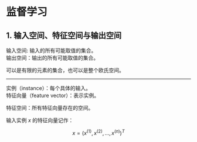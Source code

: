 # 监督学习

## 1. 输入空间、特征空间与输出空间
输入空间: 输入的所有可能取值的集合。  
输出空间：输出的所有可能取值的集合。

可以是有限的元素的集合，也可以是整个欧氏空间。

---

实例（instance）：每个具体的输入。  
特征向量（feature vector）：表示实例。  

特征空间：所有特征向量存在的空间。

输入实例 $`x`$ 的特征向量记作：

```math
x=(x^{(1)}, x^{(2)},{...}, x^{(n)})^T
```
